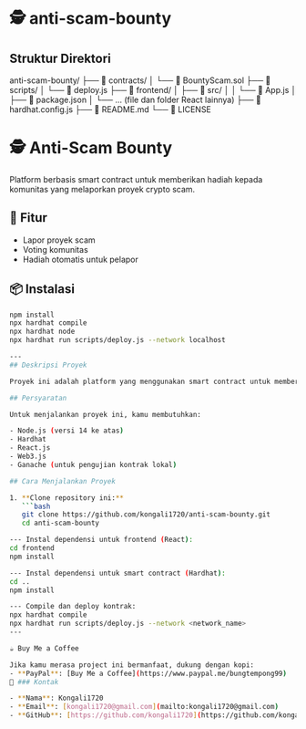 # 🕵️ anti-scam-bounty

## Struktur Direktori
anti-scam-bounty/
├── 📁 contracts/
│ └── 📄 BountyScam.sol
├── 📁 scripts/
│ └── 📄 deploy.js
├── 📁 frontend/
│ ├── 📁 src/
│ │ └── 📄 App.js
│ ├── 📄 package.json
│ └── ... (file dan folder React lainnya)
├── 📄 hardhat.config.js
├── 📄 README.md
└── 📄 LICENSE

# 🕵️ Anti-Scam Bounty

Platform berbasis smart contract untuk memberikan hadiah kepada komunitas yang melaporkan proyek crypto scam.

## 📌 Fitur

- Lapor proyek scam
- Voting komunitas
- Hadiah otomatis untuk pelapor

## 📦 Instalasi

```bash
npm install
npx hardhat compile
npx hardhat node
npx hardhat run scripts/deploy.js --network localhost

---
## Deskripsi Proyek

Proyek ini adalah platform yang menggunakan smart contract untuk memberikan hadiah bagi siapa saja yang dapat menemukan atau melaporkan proyek crypto yang berpotensi menjadi penipuan (scam). Ini akan membantu mengurangi risiko penipuan di pasar crypto.

## Persyaratan

Untuk menjalankan proyek ini, kamu membutuhkan:

- Node.js (versi 14 ke atas)
- Hardhat
- React.js
- Web3.js
- Ganache (untuk pengujian kontrak lokal)

## Cara Menjalankan Proyek

1. **Clone repository ini:**
   ```bash
   git clone https://github.com/kongali1720/anti-scam-bounty.git
   cd anti-scam-bounty

--- Instal dependensi untuk frontend (React):
cd frontend
npm install

--- Instal dependensi untuk smart contract (Hardhat):
cd ..
npm install

--- Compile dan deploy kontrak:
npx hardhat compile
npx hardhat run scripts/deploy.js --network <network_name>
---

☕ Buy Me a Coffee

Jika kamu merasa project ini bermanfaat, dukung dengan kopi:
- **PayPal**: [Buy Me a Coffee](https://www.paypal.me/bungtempong99) 
📩 ### Kontak

- **Nama**: Kongali1720
- **Email**: [kongali1720@gmail.com](mailto:kongali1720@gmail.com)
- **GitHub**: [https://github.com/kongali1720](https://github.com/kongali1720)
